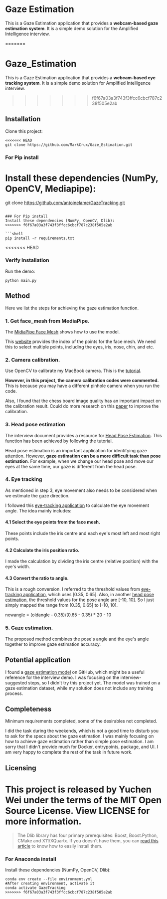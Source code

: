 # Gaze Estimation

This is a Gaze Estimation application that provides a **webcam-based gaze estimation system**. It is a simple demo solution for the Amplified Intelligence interview.

=======
# Gaze_Estimation

This is a Gaze Estimation application that provides a **webcam-based eye tracking system**. It is a simple demo solution for Amplified Intelligence interview.
>>>>>>> f6f67a03a3f743f3ffcc6cbcf787c238f505e2ab

## Installation

Clone this project:

```shell
<<<<<<< HEAD
git clone https://github.com/MarkCrux/Gaze_Estimation.git
```

### For Pip install
Install these dependencies (NumPy, OpenCV, Mediapipe):
=======
git clone https://github.com/antoinelame/GazeTracking.git
```

### For Pip install
Install these dependencies (NumPy, OpenCV, Dlib):
>>>>>>> f6f67a03a3f743f3ffcc6cbcf787c238f505e2ab

```shell
pip install -r requirements.txt
```

<<<<<<< HEAD

### Verify Installation

Run the demo:

```shell
python main.py
```

## Method

Here we list the steps for achieving the gaze estimation function.

### 1. Get face_mesh from MediaPipe.
The [MidiaPipe Face Mesh](https://google.github.io/mediapipe/solutions/face_mesh#face-landmark-model) shows how to use the model.

This [website](https://github.com/tensorflow/tfjs-models/blob/838611c02f51159afdd77469ce67f0e26b7bbb23/face-landmarks-detection/src/mediapipe-facemesh/keypoints.ts) provides the index of the points for the face mesh. We need this to select multiple points, including the eyes, iris, nose, chin, and etc.

### 2. Camera calibration.

Use OpenCV to calibrate my MacBook camera. This is the [tutorial](https://docs.opencv.org/4.x/dc/dbb/tutorial_py_calibration.html).

**However, in this project, the camera calibration codes were commented.** This is because you may have a different pinhole camera when you run the code. 

Also, I found that the chess board image quality has an important impact on the calibration result. Could do more research on this [paper](https://people.cs.rutgers.edu/~elgammal/classes/cs534/lectures/CameraCalibration-book-chapter.pdf) to improve the calibration.


### 3. Head pose estimation
The interview document provides a resource for [Head Pose Estimation](https://learnopencv.com/head-pose-estimation-using-opencv-and-dlib/). This function has been achieved by following the tutorial.

Head pose estimation is an important application for identifying gaze attention. However, **gaze estimation can be a more difficult task than pose estimation**. For example, when we change our head pose and move our eyes at the same time, our gaze is different from the head pose. 

### 4. Eye tracking
As mentioned in step 3, eye movement also needs to be considered when we estimate the gaze direction. 

I followed this [eye-tracking application](https://github.com/antoinelame/GazeTracking) to calculate the eye movement angle. The idea mainly includes:

#### 4.1 Select the eye points from the face mesh.
These points include the iris centre and each eye's most left and most right points.

#### 4.2 Calculate the iris position ratio.
I made the calculation by dividing the iris centre (relative position) with the eye's width.

#### 4.3 Convert the ratio to angle.
This is a rough conversion. I referred to the threshold values from [eye-tracking application](https://github.com/antoinelame/GazeTracking), which uses [0.35, 0.65]. Also, in another [head pose estimation](https://github.com/niconielsen32/ComputerVision/blob/master/headPoseEstimation.py), the threshold values for the pose angle are [-10, 10]. So I just simply mapped the range from [0.35, 0.65] to [-10, 10].

newangle = (oldangle - 0.35)/(0.65 - 0.35) * 20 - 10


### 5. Gaze estimation.
The proposed method combines the pose's angle and the eye's angle together to improve gaze estimation accuracy.


## Potential application
I found a [gaze estimation model](https://github.com/hysts/pytorch_mpiigaze_demo) on GitHub, which might be a useful reference for the interview demo. I was focusing on the interview-suggested steps, so I didn't try this project yet. The model was trained on a gaze estimation dataset, while my solution does not include any training process.

## Completeness
Minimum requirements completed, some of the desirables not completed. 

I did the task during the weekends, which is not a good time to disturb you to ask for the specs about the gaze estimation. I was mainly focusing on how to achieve gaze estimation rather than simple pose estimation. I am sorry that I didn't provide much for Docker, entrypoints, package, and UI. I am very happy to complete the rest of the task in future work.


## Licensing

This project is released by Yuchen Wei under the terms of the MIT Open Source License. View LICENSE for more information.
=======
> The Dlib library has four primary prerequisites: Boost, Boost.Python, CMake and X11/XQuartx. If you doesn't have them, you can [read this article](https://www.pyimagesearch.com/2017/03/27/how-to-install-dlib/) to know how to easily install them.


### For Anaconda install
Install these dependencies (NumPy, OpenCV, Dlib):

```shell
conda env create --file environment.yml
#After creating environment, activate it
conda activate GazeTracking
>>>>>>> f6f67a03a3f743f3ffcc6cbcf787c238f505e2ab
